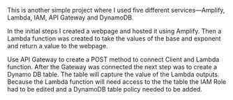 This is another simple project where I used five different services—Amplify, Lambda, IAM, API Gateway and DynamoDB.

In the initial steps I created a webpage and hosted it using Amplify. Then a Lambda function was created to take the values of the base and 
exponent and return a value to the webpage.

Use API Gateway to create a POST method to connect Client and Lambda function. After the Gateway was connected the next step was to create a Dynamo
DB table. The table will capture the value of the Lambda outputs. Because the Lambda function will need access to the the table the IAM Role had 
to be edited and a DynamoDB table policy needed to be added.
